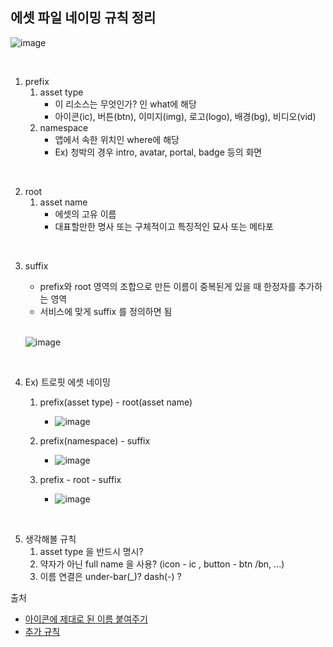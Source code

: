 ## 에셋 파일 네이밍 규칙 정리


![image](https://user-images.githubusercontent.com/20883553/170869366-78f5c6e2-01c1-4db2-87e1-7a35855a3d34.png)


<br>

1. prefix
    1. asset type
        - 이 리소스는 무엇인가? 인 what에 해당
        - 아이콘(ic), 버튼(btn), 이미지(img), 로고(logo), 배경(bg), 비디오(vid)
    2. namespace
        - 앱에서 속한 위치인 where에 해당
        - Ex) 청박의 경우 intro, avatar, portal, badge 등의 화면
        
<br>

2. root
    1. asset name
        - 에셋의 고유 이름
        - 대표할만한 명사 또는 구체적이고 특징적인 묘사 또는 메타포
        
<br>

3. suffix    
    - prefix와 root 영역의 조합으로 만든 이름이 중복된게 있을 때 한정자를 추가하는 영역
    - 서비스에 맞게 suffix 를 정의하면 됨    

    <br>
    
    ![image](https://user-images.githubusercontent.com/20883553/170871432-d98ff243-a6c5-4bcf-ba1e-c7d2fa567ed6.png)
    
<br>

4. Ex) 트로핏 에셋 네이밍
    1. prefix(asset type) - root(asset name)
        - ![image](https://user-images.githubusercontent.com/20883553/170871618-e2ab2ce8-4fd2-4965-8538-45a5ea2a6653.png)
    
    2. prefix(namespace) - suffix 
        - ![image](https://user-images.githubusercontent.com/20883553/170871608-c48d537c-05bf-4400-8637-2cfb2141a148.png)

    3. prefix - root - suffix
        - ![image](https://user-images.githubusercontent.com/20883553/170871747-641033c7-61c4-4396-a515-0cdcbec0155d.png)

<br>

5. 생각해볼 규칙
    1. asset type 을 반드시 명시?
    2. 약자가 아닌 full name 을 사용? (icon - ic , button - btn /bn, ...)
    3. 이름 연결은 under-bar(_)? dash(-) ?


출처
- [아이콘에 제대로 된 이름 붙여주기](https://brunch.co.kr/@pizzakim/26)
- [추가 규칙](https://minnimalism.medium.com/%EC%95%84%EC%9D%B4%EC%BD%98%EC%97%90-%EC%A0%9C%EB%8C%80%EB%A1%9C-%EB%90%9C-%EC%9D%B4%EB%A6%84-%EB%B6%99%EC%97%AC%EC%A3%BC%EA%B8%B0-%EC%A0%81%EC%9A%A9%ED%95%98%EA%B8%B0-62a46936054e)
